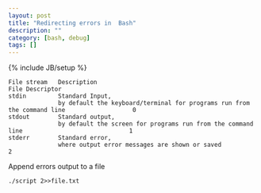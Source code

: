 ```yaml
---
layout: post
title: "Redirecting errors in  Bash"
description: ""
category: [bash, debug]
tags: []
---
```

{% include JB/setup %}

    File stream   Description                                                                               File Descriptor
    stdin         Standard Input,
                  by default the keyboard/terminal for programs run from the command line                   0
    stdout        Standard output,
                  by default the screen for programs run from the command line                              1
    stderr        Standard error,
                  where output error messages are shown or saved                                            2


Append errors output to a file

    ./script 2>>file.txt
